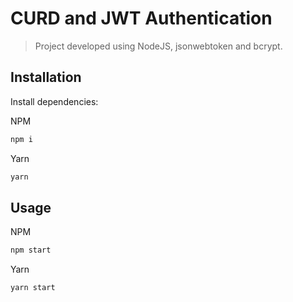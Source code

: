 # CURD and JWT Authentication
 
> Project developed using NodeJS, jsonwebtoken and bcrypt.

## Installation

Install dependencies:

NPM
```sh
npm i
```
Yarn
```sh
yarn
```

## Usage

NPM
```sh
npm start
```
Yarn
```sh
yarn start
```
